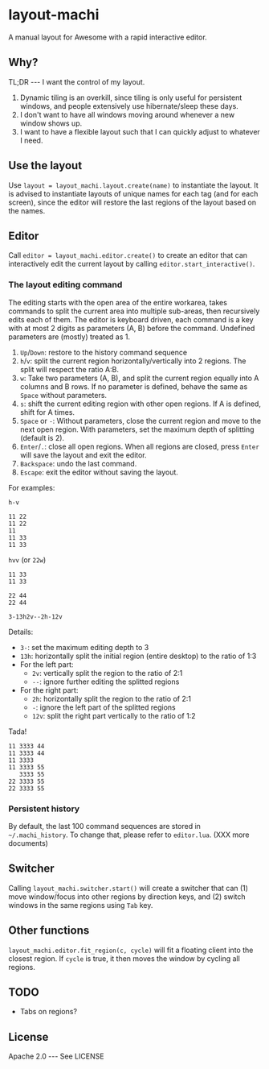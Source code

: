 # layout-machi

A manual layout for Awesome with a rapid interactive editor.

## Why?

TL;DR --- I want the control of my layout.

1. Dynamic tiling is an overkill, since tiling is only useful for persistent windows, and people extensively use hibernate/sleep these days.
2. I don't want to have all windows moving around whenever a new window shows up.
3. I want to have a flexible layout such that I can quickly adjust to whatever I need.

## Use the layout

Use `layout = layout_machi.layout.create(name)` to instantiate the layout.
It is advised to instantiate layouts of unique names for each tag (and for each screen), since the editor will restore the last regions of the layout based on the names.

## Editor

Call `editor = layout_machi.editor.create()` to create an editor that can interactively edit the current layout by calling `editor.start_interactive()`.

### The layout editing command

The editing starts with the open area of the entire workarea, takes commands to split the current area into multiple sub-areas, then recursively edits each of them.
The editor is keyboard driven, each command is a key with at most 2 digits as parameters (A, B) before the command.
Undefined parameters are (mostly) treated as 1.

1. `Up`/`Down`: restore to the history command sequence
2. `h`/`v`: split the current region horizontally/vertically into 2 regions. The split will respect the ratio A:B.
3. `w`: Take two parameters (A, B), and split the current region equally into A columns and B rows. If no parameter is defined, behave the same as `Space` without parameters.
4. `s`: shift the current editing region with other open regions. If A is defined, shift for A times.
5. `Space` or `-`: Without parameters, close the current region and move to the next open region. With parameters, set the maximum depth of splitting (default is 2).
6. `Enter`/`.`: close all open regions. When all regions are closed, press `Enter` will save the layout and exit the editor.
7. `Backspace`: undo the last command.
8. `Escape`: exit the editor without saving the layout.

For examples:

`h-v`

```
11 22
11 22
11
11 33
11 33
```


`hvv` (or `22w`)

```
11 33
11 33

22 44
22 44
```


`3-13h2v--2h-12v`

Details:

 - `3-`: set the maximum editing depth to 3
 - `13h`: horizontally split the initial region (entire desktop) to the ratio of 1:3
 - For the left part:
   - `2v`: vertically split the region to the ratio of 2:1
   - `--`: ignore further editing the splitted regions
 - For the right part:
   - `2h`: horizontally split the region to the ratio of 2:1
   - `-`: ignore the left part of the splitted regions
   - `12v`: split the right part vertically to the ratio of 1:2

Tada!

```
11 3333 44
11 3333 44
11 3333
11 3333 55
   3333 55
22 3333 55
22 3333 55
```


### Persistent history

By default, the last 100 command sequences are stored in `~/.machi_history`.
To change that, please refer to `editor.lua`. (XXX more documents)

## Switcher

Calling `layout_machi.switcher.start()` will create a switcher that can (1) move window/focus into other regions by direction keys, and (2) switch windows in the same regions using `Tab` key. 

## Other functions

`layout_machi.editor.fit_region(c, cycle)` will fit a floating client into the closest region.
If `cycle` is true, it then moves the window by cycling all regions.

## TODO

 - Tabs on regions?

## License

Apache 2.0 --- See LICENSE
